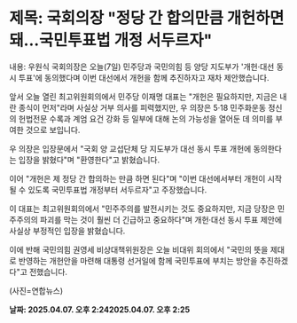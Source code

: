 # **제목: 국회의장 "정당 간 합의만큼 개헌하면 돼…국민투표법 개정 서두르자"**

  내용: 우원식 국회의장은 오늘(7일) 민주당과 국민의힘 등 양당 지도부가 '개헌·대선 동시 투표'에 동의했다며 이번 대선에서 개헌을 함께 추진하자고 재차 제안했습니다.

앞서 오늘 열린 최고위원회의에서 민주당 이재명 대표는 "개헌은 필요하지만, 지금은 내란 종식이 먼저"라며 사실상 거부 의사를 피력했지만, 우 의장은 5·18 민주화운동 정신의 헌법전문 수록과 계엄 요건 강화 등 일부에 대해 논의 가능성을 열어둔 데 의미를 부여한 것으로 보입니다.

우 의장은 입장문에서 "국회 양 교섭단체 당 지도부가 대선 동시 투표 개헌에 동의한다는 입장을 밝혔다"며 "환영한다"고 밝혔습니다.

이어 "개헌은 제 정당 간 합의하는 만큼 하면 된다"며 "이번 대선에서부터 개헌이 시작될 수 있도록 국민투표법 개정부터 서두르자"고 주장했습니다.

이 대표는 최고위원회의에서 "민주주의를 발전시키는 것도 중요하지만, 지금 당장은 민주주의의 파괴를 막는 것이 훨씬 더 긴급하고 중요하다"며 개헌·대선 동시 투표 제안에 사실상 부정적인 입장을 밝혔습니다.

이에 반해 국민의힘 권영세 비상대책위원장은 오늘 비대위 회의에서 "국민의 뜻을 제대로 반영하는 개헌안을 마련해 대통령 선거일에 함께 국민투표에 부치는 방안을 추진하겠다"고 전했습니다.

(사진=연합뉴스)

  **날짜: 2025.04.07. 오후 2:242025.04.07. 오후 2:25**